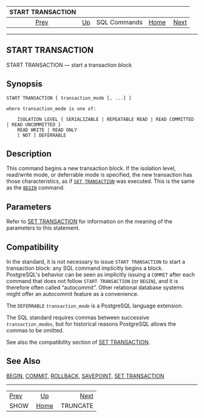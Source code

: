 <!--?xml version="1.0" encoding="UTF-8" standalone="no"?-->

|       START TRANSACTION       |                                        |              |                                                       |                                       |
| :---------------------------: | :------------------------------------- | :----------: | ----------------------------------------------------: | ------------------------------------: |
| [Prev](sql-show.html "SHOW")  | [Up](sql-commands.html "SQL Commands") | SQL Commands | [Home](index.html "PostgreSQL 17devel Documentation") |  [Next](sql-truncate.html "TRUNCATE") |

***

## START TRANSACTION

START TRANSACTION — start a transaction block

## Synopsis

    START TRANSACTION [ transaction_mode [, ...] ]

    where transaction_mode is one of:

        ISOLATION LEVEL { SERIALIZABLE | REPEATABLE READ | READ COMMITTED | READ UNCOMMITTED }
        READ WRITE | READ ONLY
        [ NOT ] DEFERRABLE

## Description

This command begins a new transaction block. If the isolation level, read/write mode, or deferrable mode is specified, the new transaction has those characteristics, as if [`SET TRANSACTION`](sql-set-transaction.html "SET TRANSACTION") was executed. This is the same as the [`BEGIN`](sql-begin.html "BEGIN") command.

## Parameters

Refer to [SET TRANSACTION](sql-set-transaction.html "SET TRANSACTION") for information on the meaning of the parameters to this statement.

## Compatibility

In the standard, it is not necessary to issue `START TRANSACTION` to start a transaction block: any SQL command implicitly begins a block. PostgreSQL's behavior can be seen as implicitly issuing a `COMMIT` after each command that does not follow `START TRANSACTION` (or `BEGIN`), and it is therefore often called “autocommit”. Other relational database systems might offer an autocommit feature as a convenience.

The `DEFERRABLE` *`transaction_mode`* is a PostgreSQL language extension.

The SQL standard requires commas between successive *`transaction_modes`*, but for historical reasons PostgreSQL allows the commas to be omitted.

See also the compatibility section of [SET TRANSACTION](sql-set-transaction.html "SET TRANSACTION").

## See Also

[BEGIN](sql-begin.html "BEGIN"), [COMMIT](sql-commit.html "COMMIT"), [ROLLBACK](sql-rollback.html "ROLLBACK"), [SAVEPOINT](sql-savepoint.html "SAVEPOINT"), [SET TRANSACTION](sql-set-transaction.html "SET TRANSACTION")

***

|                               |                                                       |                                       |
| :---------------------------- | :---------------------------------------------------: | ------------------------------------: |
| [Prev](sql-show.html "SHOW")  |         [Up](sql-commands.html "SQL Commands")        |  [Next](sql-truncate.html "TRUNCATE") |
| SHOW                          | [Home](index.html "PostgreSQL 17devel Documentation") |                              TRUNCATE |
